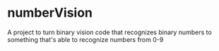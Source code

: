 # numberVision
A project to turn binary vision code that recognizes binary numbers to something that's able to recognize numbers from 0-9
